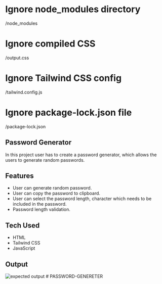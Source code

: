 # Ignore node_modules directory

/node_modules

# Ignore compiled CSS

/output.css

# Ignore Tailwind CSS config

/tailwind.config.js

# Ignore package-lock.json file

/package-lock.json

<!-- this is main code -->

## Password Generator

In this project user has to create a password generator, which allows the users to generate random passwords.

## Features

- User can generate random password.
- User can copy the password to clipboard.
- User can select the password length, character which needs to be included in the password.
- Password length validation.

## Tech Used

- HTML
- Tailwind CSS
- JavaScript

## Output

![expected output](/javascript/01%20Password%20Generator/output/passwordGeneratorOutput.png)
#   P A S S W O R D - G E N E R E T E R  
 